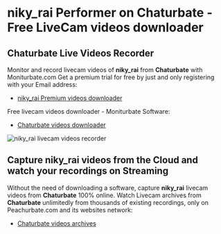 # niky_rai Performer on Chaturbate - Free LiveCam videos downloader

## Chaturbate Live Videos Recorder

Monitor and record livecam videos of **niky_rai** from **Chaturbate** with Moniturbate.com
Get a premium trial for free by just and only registering with your Email address:
* [niky_rai Premium videos downloader](https://moniturbate.com/request-demo-licence-key.html)

Free livecam videos downloader - Moniturbate Software:
* [Chaturbate videos downloader](https://moniturbate.com/moniturbate-download-software.html)

![niky_rai livecam videos recorder](https://peachurnet.com/templates/moniturbate-software.png)


## Capture niky_rai videos from the Cloud and watch your recordings on Streaming

Without the need of downloading a software, capture **niky_rai** livecam videos from **Chaturbate** 100% online.
Watch Livecam archives from **Chaturbate** unlimitedly from thousands of existing recordings, only on Peachurbate.com and its websites network:
* [Chaturbate videos archives](https://peachurnet.com/)